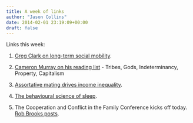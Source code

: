 ```yaml
---
title: A week of links
author: "Jason Collins"
date: 2014-02-01 23:19:09+00:00
draft: false
---
```


Links this week:






	
  1. [Greg Clark on long-term social mobility](http://www.washingtonpost.com/blogs/wonkblog/wp/2014/01/29/everyone-likes-the-idea-of-equal-opportunity-this-economist-thinks-its-a-fantasy/).

	
  2. [Cameron Murray on his reading list](http://ckmurray.blogspot.com.au/2014/01/tribes-gods-indeterminancy-property.html) - Tribes, Gods, Indeterminancy, Property, Capitalism

	
  3. [Assortative mating drives income inequality](http://marginalrevolution.com/marginalrevolution/2014/01/assortative-mating-and-income-inequality.html).

	
  4. [The behavioural science of sleep](http://www.nytimes.com/2014/02/02/business/get-some-sleep-and-wake-up-the-gdp.html).

	
  5. The Cooperation and Conflict in the Family Conference kicks off today. [Rob Brooks posts](http://theconversation.com/cooperation-and-conflict-in-sex-reproduction-and-family-life-22666).


